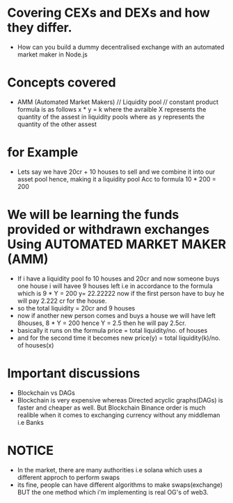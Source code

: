  # Covering CEXs and DEXs and how they differ. 
 * How can you build a dummy decentralised exchange with an automated market maker in Node.js
 # Concepts covered 
 * AMM (Automated Market Makers) // Liquidity pool // constant product formula is as follows
 x * y = k where the avraible X represents the quantity of the assest in liquidity pools where as y represents the quantity of the other assest 
 # for Example
 * Lets say we have 20cr + 10 houses to sell and we combine it into our asset pool hence, making it a liquidity pool Acc to formula 10 * 200 = 200 
 # We will be learning the funds provided or withdrawn exchanges Using AUTOMATED MARKET MAKER (AMM)
 * If i have a liquidity pool fo 10 houses and 20cr and now someone buys one house i will havee 9 houses left i.e in accordance to the formula which is 9 * Y = 200
 y= 22.22222 now if the first person have to buy he will pay 2.222 cr for the house.
 * so the total liquidity = 20cr and 9 houses  
 * now if another new person comes and buys a house we will have left 8houses, 8 * Y = 200 hence Y = 2.5 then he will pay 2.5cr.
 * basically it runs on the formula price = total liquidity/no. of houses
 * and for the second time it becomes new price(y) = total liquidity(k)/no. of houses(x)

# Important discussions 
* Blockchain vs DAGs 
* Blockchain is very expensive whereas Directed acyclic graphs(DAGs) is faster and cheaper as well. But Blockchain Binance order is much realible when it comes to exchanging currency without any middleman i.e Banks

# NOTICE 
* In the market, there are many authorities i.e solana which uses a different approch to perform swaps 
* its fine, people can have different algorithms to make swaps(exchange) BUT the one method which i'm implementing is real OG's of web3. 
